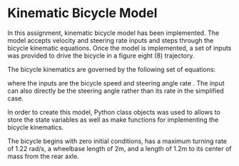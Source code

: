 # Kinematic Bicycle Model

In this assignment, kinematic bicycle model has been implemented. The model accepts velocity and steering rate inputs and steps through the bicycle kinematic equations. 
Once the model is implemented, a set of inputs was provided to drive the bicycle in a figure eight (8) trajectory.

The bicycle kinematics are governed by the following set of equations:




 
 
 
where the inputs are the bicycle speed  and steering angle rate . The input can also directly be the steering angle  rather than its rate in the simplified case. 

In order to create this model, Python class objects was used to allows to store the state variables as well as make functions for implementing the bicycle kinematics.

The bicycle begins with zero initial conditions, has a maximum turning rate of 1.22 rad/s, a wheelbase length of 2m, and a length of 1.2m to its center of mass from 
the rear axle.
